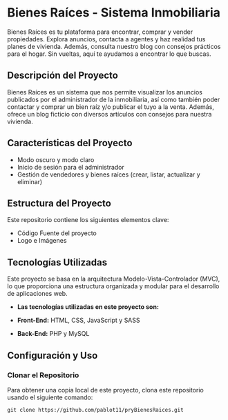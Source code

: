 # Bienes Raíces - Sistema Inmobiliaria
Bienes Raíces es tu plataforma para encontrar, comprar y vender propiedades. Explora anuncios, contacta a agentes y haz realidad tus planes de vivienda. Además, consulta nuestro blog con consejos prácticos para el hogar. Sin vueltas, aquí te ayudamos a encontrar lo que buscas.

## Descripción del Proyecto
Bienes Raíces es un sistema que nos permite visualizar los anuncios publicados por el administrador de la inmobiliaria, así como también poder contactar y comprar un bien raíz y/o publicar el tuyo a la venta. Además, ofrece un blog ficticio con diversos artículos con consejos para nuestra vivienda.

## Características del Proyecto
- Modo oscuro y modo claro
- Inicio de sesión para el administrador
- Gestión de vendedores y bienes raíces (crear, listar, actualizar y eliminar)

## Estructura del Proyecto
Este repositorio contiene los siguientes elementos clave:
- Código Fuente del proyecto
- Logo e Imágenes

## Tecnologías Utilizadas
Este proyecto se basa en la arquitectura Modelo-Vista-Controlador (MVC), lo que proporciona una estructura organizada y modular para el desarrollo de aplicaciones web.
- **Las tecnologías utilizadas en este proyecto son:**

- **Front-End:** HTML, CSS, JavaScript y SASS
- **Back-End:** PHP y MySQL

  
## Configuración y Uso

### Clonar el Repositorio
Para obtener una copia local de este proyecto, clona este repositorio usando el siguiente comando:

`git clone https://github.com/pablot11/pryBienesRaices.git`
